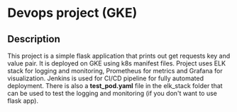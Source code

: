 # Devops project (GKE)
## Description
This project is a simple flask application that prints out get requests key and value pair. It is deployed on GKE using k8s manifest files. Project uses ELK stack for logging and monitoring, Prometheus for metrics and Grafana for visualization. Jenkins is used for CI/CD pipeline for fully automated deployment. There is also a **test_pod.yaml** file in the elk_stack folder that can be used to test the logging and monitoring (if you don't want to use flask app).